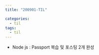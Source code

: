 ```yaml
---
title: "200901-TIL"

categories:
  - til
tags:
  - til
---
```


- Node js : Passport 복습 및 포스팅 2개 완성
